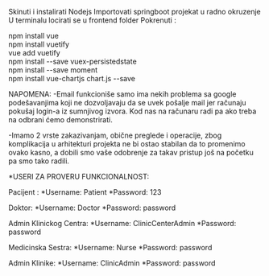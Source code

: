 Skinuti i instalirati Nodejs
Importovati springboot projekat u radno okruzenje 
U terminalu locirati se u frontend folder
Pokrenuti : 

npm install vue   
npm install vuetify    
vue add vuetify    
npm install --save vuex-persistedstate  
npm install --save moment   
npm install vue-chartjs chart.js --save    



NAPOMENA:
-Email funkcioniše samo ima nekih problema sa google podešavanjima koji ne dozvoljavaju da se uvek pošalje mail jer računaju pokušaj login-a iz sumnjivog izvora. Kod nas na računaru radi pa ako treba na odbrani ćemo demonstrirati.

-Imamo 2 vrste zakazivanjam, obične preglede i operacije, zbog komplikacija u arhitekturi projekta ne bi ostao stabilan da to promenimo ovako kasno, a dobili smo vaše odobrenje za takav pristup još na početku pa smo tako radili.

*USERI ZA PROVERU FUNKCIONALNOST:

Pacijent : 
  *Username: Patient
  *Password: 123
  
Doktor:
  *Username: Doctor
  *Password: password
  
Admin Klinickog Centra:
  *Username: ClinicCenterAdmin
  *Password: password
  
Medicinska Sestra:
  *Username: Nurse
  *Password: password
  
Admin Klinike:
  *Username: ClinicAdmin
  *Password: password
